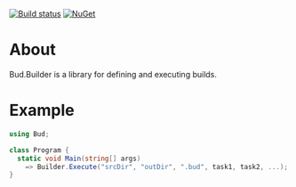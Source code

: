 [![Build status](https://ci.appveyor.com/api/projects/status/1qvcg4cnnenyl54x/branch/master?svg=true)](https://ci.appveyor.com/project/urbas/bud-builder/branch/master) [![NuGet](https://img.shields.io/nuget/v/Bud.Builder.svg)](https://www.nuget.org/packages/Bud.Builder/)



# About

Bud.Builder is a library for defining and executing builds.



# Example

```csharp
using Bud;

class Program {
  static void Main(string[] args)
    => Builder.Execute("srcDir", "outDir", ".bud", task1, task2, ...);
}
```
